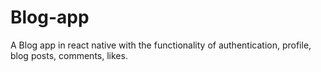 # Blog-app
A Blog app in react native with the functionality of authentication, profile, blog posts, comments, likes.

